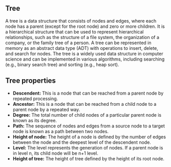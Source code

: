 ## Tree ##

A tree is a data structure that consists of nodes and edges, where each node has a parent (except for the root node) and zero or more children. It is a hierarchical structure that can be used to represent hierarchical relationships, such as the structure of a file system, the organization of a company, or the family tree of a person. A tree can be represented in memory as an abstract data type (ADT) with operations to insert, delete, and search for nodes. The tree is a widely used data structure in computer science and can be implemented in various algorithms, including searching (e.g., binary search tree) and sorting (e.g., heap sort).

## Tree properties ##
  * **Descendent:** This is a node that can be reached from a parent node by repeated processing.
  * **Ancestor:** This is a node that can be reached from a child node to a parent node by a repeated way.
  * **Degree:** The total number of child nodes of a particular parent node is known as its degree.
  * **Path:** The sequence of nodes and edges from a source node to a target node is known as a path between two nodes.
  * **Height of node:** The height of a node is defined by the number of edges between the node and the deepest level of the descendent node.
  * **Level:** The level represents the generation of nodes. If a parent node is in level n, its child node will be n+1 level.
  *  **Height of tree:** The height of tree defined by the height of its root node.
